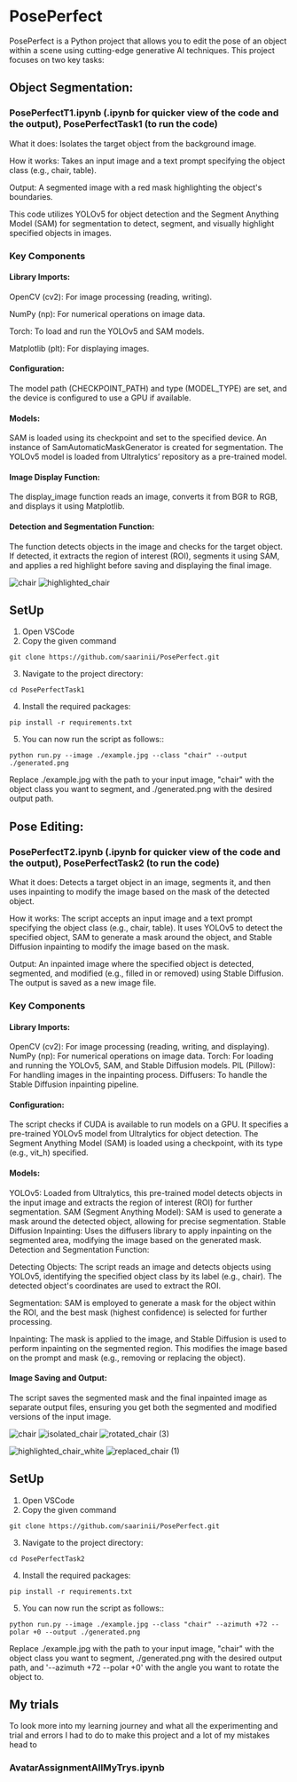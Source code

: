 # PosePerfect
PosePerfect is a Python project that allows you to edit the pose of an object within a scene using cutting-edge generative AI techniques. This project focuses on two key tasks:

## Object Segmentation: 
### PosePerfectT1.ipynb (.ipynb for quicker view of the code and the output), PosePerfectTask1 (to run the code)

What it does: Isolates the target object from the background image.

How it works: Takes an input image and a text prompt specifying the object class (e.g., chair, table).

Output: A segmented image with a red mask highlighting the object's boundaries.

This code utilizes YOLOv5 for object detection and the Segment Anything Model (SAM) for segmentation to detect, segment, and visually highlight specified objects in images.

### Key Components
#### Library Imports:

OpenCV (cv2): For image processing (reading, writing).

NumPy (np): For numerical operations on image data.

Torch: To load and run the YOLOv5 and SAM models.

Matplotlib (plt): For displaying images.

#### Configuration:

The model path (CHECKPOINT_PATH) and type (MODEL_TYPE) are set, and the device is configured to use a GPU if available.

#### Models:

SAM is loaded using its checkpoint and set to the specified device.
An instance of SamAutomaticMaskGenerator is created for segmentation.
The YOLOv5 model is loaded from Ultralytics’ repository as a pre-trained model.

#### Image Display Function:

The display_image function reads an image, converts it from BGR to RGB, and displays it using Matplotlib.

#### Detection and Segmentation Function:

The function detects objects in the image and checks for the target object.
If detected, it extracts the region of interest (ROI), segments it using SAM, and applies a red highlight before saving and displaying the final image.

![chair](https://github.com/user-attachments/assets/ec8ac2c6-1ce0-4379-8c3d-1a7f555ea1be)
![highlighted_chair](https://github.com/user-attachments/assets/d8aef62b-5aa1-46ec-9c1f-ed89588a32dc)

## SetUp
1. Open VSCode 
2. Copy the given command
```shell
git clone https://github.com/saarinii/PosePerfect.git
```
3. Navigate to the project directory:
```shell
cd PosePerfectTask1
```
4. Install the required packages:
```shell
pip install -r requirements.txt
```
5. You can now run the script as follows::
```shell
python run.py --image ./example.jpg --class "chair" --output ./generated.png
```
Replace ./example.jpg with the path to your input image, "chair" with the object class you want to segment, and ./generated.png with the desired output path.

## Pose Editing: 
### PosePerfectT2.ipynb (.ipynb for quicker view of the code and the output), PosePerfectTask2 (to run the code)
What it does:
Detects a target object in an image, segments it, and then uses inpainting to modify the image based on the mask of the detected object.

How it works:
The script accepts an input image and a text prompt specifying the object class (e.g., chair, table). It uses YOLOv5 to detect the specified object, SAM to generate a mask around the object, and Stable Diffusion inpainting to modify the image based on the mask.

Output:
An inpainted image where the specified object is detected, segmented, and modified (e.g., filled in or removed) using Stable Diffusion. The output is saved as a new image file.

### Key Components

#### Library Imports:

OpenCV (cv2): For image processing (reading, writing, and displaying).
NumPy (np): For numerical operations on image data.
Torch: For loading and running the YOLOv5, SAM, and Stable Diffusion models.
PIL (Pillow): For handling images in the inpainting process.
Diffusers: To handle the Stable Diffusion inpainting pipeline.

#### Configuration:

The script checks if CUDA is available to run models on a GPU.
It specifies a pre-trained YOLOv5 model from Ultralytics for object detection.
The Segment Anything Model (SAM) is loaded using a checkpoint, with its type (e.g., vit_h) specified.

#### Models:

YOLOv5: Loaded from Ultralytics, this pre-trained model detects objects in the input image and extracts the region of interest (ROI) for further segmentation.
SAM (Segment Anything Model): SAM is used to generate a mask around the detected object, allowing for precise segmentation.
Stable Diffusion Inpainting: Uses the diffusers library to apply inpainting on the segmented area, modifying the image based on the generated mask.
Detection and Segmentation Function:

Detecting Objects:
The script reads an image and detects objects using YOLOv5, identifying the specified object class by its label (e.g., chair). The detected object's coordinates are used to extract the ROI.

Segmentation:
SAM is employed to generate a mask for the object within the ROI, and the best mask (highest confidence) is selected for further processing.

Inpainting:
The mask is applied to the image, and Stable Diffusion is used to perform inpainting on the segmented region. This modifies the image based on the prompt and mask (e.g., removing or replacing the object).

#### Image Saving and Output:
The script saves the segmented mask and the final inpainted image as separate output files, ensuring you get both the segmented and modified versions of the input image.


![chair](https://github.com/user-attachments/assets/ee374a3d-8f7c-430e-a3a2-94301abb5a97)
![isolated_chair](https://github.com/user-attachments/assets/a2310af0-6922-494f-8164-12f29c160730)
![rotated_chair (3)](https://github.com/user-attachments/assets/1f350b35-5f22-42e7-a663-05728f09177d)

![highlighted_chair_white](https://github.com/user-attachments/assets/8c7b1ddf-d1a8-401a-bf62-f8f9697fd091)
![replaced_chair (1)](https://github.com/user-attachments/assets/1b31d309-7d56-4950-bb4a-3f894979c105)


## SetUp
1. Open VSCode 
2. Copy the given command
```shell
git clone https://github.com/saarinii/PosePerfect.git
```
3. Navigate to the project directory:
```shell
cd PosePerfectTask2
```
4. Install the required packages:
```shell
pip install -r requirements.txt
```
5. You can now run the script as follows::
```shell
python run.py --image ./example.jpg --class "chair" --azimuth +72 --polar +0 --output ./generated.png
```
Replace ./example.jpg with the path to your input image, "chair" with the object class you want to segment, ./generated.png with the desired output path, and '--azimuth +72 --polar +0' with the angle you want to rotate the object to. 
## My trials
To look more into my learning journey and what all the experimenting and trial and errors I had to do to make this project and a lot of my mistakes head to 
### AvatarAssignmentAllMyTrys.ipynb 
